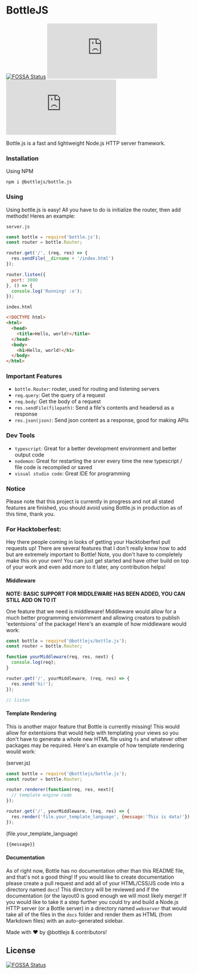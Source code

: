 # BottleJS
[![FOSSA Status](https://app.fossa.com/api/projects/git%2Bgithub.com%2Fbottlejs%2Fbottle.js.svg?type=shield)](https://app.fossa.com/projects/git%2Bgithub.com%2Fbottlejs%2Fbottle.js?ref=badge_shield) ![Repository Size](https://img.shields.io/github/repo-size/bottlejs/bottle.js) ![NPM Version](https://img.shields.io/npm/v/@bottlejs/bottle.js)

Bottle.js is a fast and lightweight Node.js HTTP server framework.

### Installation

Using NPM

```
npm i @bottlejs/bottle.js
```

### Using

Using bottle.js is easy! All you have to do is initialize the router, then add methods! Heres an example:

`server.js`
```js
const bottle = require('bottle.js');
const router = bottle.Router;

router.get('/', (req, res) => {
  res.sendFile(__dirname + '/index.html')
});

router.listen({
  port: 3000
}, () => {
  console.log('Running! :o');
});
```

`index.html`
```html
<!DOCTYPE html>
<html>
  <head>
    <title>Hello, world!</title>
  </head>
  <body>
    <h1>Hello, world!</h1>
  </body>
</html>
```

### Important Features

  - `bottle.Router`: router, used for routing and listening servers
  - `req.query`: Get the query of a request
  - `req.body`: Get the body of a request
  - `res.sendFile(filepath)`: Send a file's contents and headersd as a response
  - `res.json(json)`: Send json content as a response, good for making APIs

### Dev Tools

  - `typescript`: Great for a better development environment and better output code
  - `nodemon`: Great for restarting the srver every time the new typescript / file code is recompiled or saved
  - `visual studio code`: Great IDE for programming

### Notice

Please note that this project is currently in progress and not all stated features are finished, you should avoid using Bottle.js in production as of this time, thank you.

### For Hacktoberfest:

Hey there people coming in looks of getting your Hacktoberfest pull requests up! There are several features that I don't really know how to add but are extremely important to Bottle! Note, you don't have to completely make this on your own! You can just get started and have other build on top of your work and even add more to it later, any contribution helps!

#### Middleware

**NOTE: BASIC SUPPORT FOR MIDDLEWARE HAS BEEN ADDED, YOU CAN STILL ADD ON TO IT**

One feature that we need is middleware! Middleware would allow for a much better programming enviornment and allowing creators to publish 'extentsions' of the package! Here's an example of how middleware would work:

```js
const bottle = require('@bottlejs/bottle.js');
const router = bottle.Router;

function yourMiddleware(req, res, next) {
  console.log(req);
}

router.get('/', yourMiddleware, (req, res) => {
  res.send('hi!');
});

// listen
```

#### Template Rendering

This is another major feature that Bottle is currently missing! This would allow for extentsions that would help with templating your views so you don't have to generate a whole new HTML file using `fs` and whatever other packages may be required. Here's an example of how template rendering would work:

(server.js)
```js
const bottle = require('@bottlejs/bottle.js');
const router = bottle.Router;

router.renderer(function(req, res, next){
  // template engine code
});

router.get('/', yourMiddleware, (req, res) => {
  res.render('file.your_template_language', {message:'This is data!'});
});
```

(file.your_template_language)
```html
{{message}}
```

#### Documentation

As of right now, Bottle has no documentation other than this README file, and that's not a good thing! If you would like to create documentation please create a pull request and add all of your HTML/CSS/JS code into a directory named `docs`! This directory will be reviewed and if the documentation (or the layout0 is good enough we will most likely merge! If you would like to take it a step further you could try and build a Node.js HTTP server (or a Bottle server) in a directory named `webserver` that would take all of the files in the `docs` folder and render them as HTML (from Markdown files) with an auto-generated sidebar.



Made with ❤️ by @bottlejs & contributors! 


## License
[![FOSSA Status](https://app.fossa.com/api/projects/git%2Bgithub.com%2Fbottlejs%2Fbottle.js.svg?type=large)](https://app.fossa.com/projects/git%2Bgithub.com%2Fbottlejs%2Fbottle.js?ref=badge_large)
